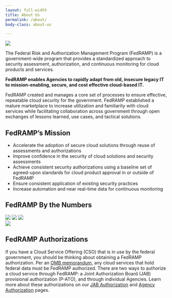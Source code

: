 ```yaml
---
layout: full-width
title: About Us
permalink: /about/
body-class: about-us

---
```

<section id="about">
<div class="image-container">
<img src="{{site.baseurl}}/assets/img/fedramp-about.png">
</div>
<div class="text-container">
<p>The Federal Risk and Authorization Management Program (FedRAMP) is a government-wide program that provides a standardized approach to security assessment, authorization, and continuous monitoring for cloud products and services. </p>
<p><strong>FedRAMP enables Agencies to rapidly adapt from old, insecure legacy IT to mission-enabling, secure, and cost effective cloud-based IT. </strong></p>
<p>FedRAMP created and manages a core set of processes to ensure effective, repeatable cloud security for the government. FedRAMP established a mature marketplace to increase utilization and familiarity with cloud services while facilitating collaboration across government through open exchanges of lessons learned, use cases, and tactical solutions. </p>
</div>
</section>
<section id="fedramp-mission">
<div class="inner">
<h2>FedRAMP’s Mission </h2>
<ul> 
<li>Accelerate the adoption of secure cloud solutions through reuse of assessments and authorizations</li>
<li>Improve confidence in the security of cloud solutions and security assessments</li>
<li>Achieve consistent security authorizations using a baseline set of agreed-upon standards for cloud product approval in or outside of FedRAMP</li>
<li>Ensure consistent application of existing security practices</li>
<li>Increase automation and near real-time data for continuous monitoring</li>
</ul>
</div>
</section>
<section id="fedramp-numbers">
<h2>FedRAMP By the Numbers</h2> 
<div class="image-container">
<div class="column-1">
<img class="one" src="{{site.baseurl}}/assets/img/fedramp_number01.png">
<img class="two" src="{{site.baseurl}}/assets/img/fedramp_number02.png">
<img class="three" src="{{site.baseurl}}/assets/img/fedramp_number04.png">
</div>
<div class="column-2">
<img class="four" src="{{site.baseurl}}/assets/img/fedramp_number03.png">
</div>
</div>
</section>
<section class="about-auth">
<div class="inner">
<h2>FedRAMP Authorizations </h2>
<p>If you have a Cloud Service Offering (CSO) that is in use by the federal government, you should be thinking about obtaining a FedRAMP authorization. Per an <a href="{{site.baseurl}}/assets/resources/documents/FedRAMP_Policy_Memo.pdf">OMB memorandum</a>, any cloud services that hold federal data must be FedRAMP authorized. There are two ways to authorize a cloud service through FedRAMP: a Joint Authorization Board (JAB) provisional authorization (P-ATO), and through individual Agencies. Learn more about these authorizations on our <a href="jab-authorization">JAB Authorization</a> and <a href="agency-authorization">Agency Authorization</a> pages. 
</p>
</div>
</section>
